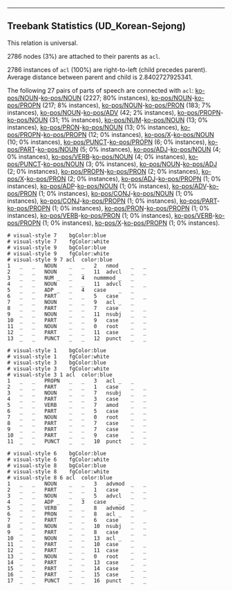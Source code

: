 

--------------------------------------------------------------------------------

## Treebank Statistics (UD_Korean-Sejong)

This relation is universal.

2786 nodes (3%) are attached to their parents as `acl`.

2786 instances of `acl` (100%) are right-to-left (child precedes parent).
Average distance between parent and child is 2.8402727925341.

The following 27 pairs of parts of speech are connected with `acl`: [ko-pos/NOUN]()-[ko-pos/NOUN]() (2227; 80% instances), [ko-pos/NOUN]()-[ko-pos/PROPN]() (217; 8% instances), [ko-pos/NOUN]()-[ko-pos/PRON]() (183; 7% instances), [ko-pos/NOUN]()-[ko-pos/ADV]() (42; 2% instances), [ko-pos/PROPN]()-[ko-pos/NOUN]() (31; 1% instances), [ko-pos/NUM]()-[ko-pos/NOUN]() (13; 0% instances), [ko-pos/PRON]()-[ko-pos/NOUN]() (13; 0% instances), [ko-pos/PROPN]()-[ko-pos/PROPN]() (12; 0% instances), [ko-pos/X]()-[ko-pos/NOUN]() (10; 0% instances), [ko-pos/PUNCT]()-[ko-pos/PROPN]() (6; 0% instances), [ko-pos/PART]()-[ko-pos/NOUN]() (5; 0% instances), [ko-pos/ADJ]()-[ko-pos/NOUN]() (4; 0% instances), [ko-pos/VERB]()-[ko-pos/NOUN]() (4; 0% instances), [ko-pos/PUNCT]()-[ko-pos/NOUN]() (3; 0% instances), [ko-pos/NOUN]()-[ko-pos/ADJ]() (2; 0% instances), [ko-pos/PROPN]()-[ko-pos/PRON]() (2; 0% instances), [ko-pos/X]()-[ko-pos/PRON]() (2; 0% instances), [ko-pos/ADJ]()-[ko-pos/PROPN]() (1; 0% instances), [ko-pos/ADP]()-[ko-pos/NOUN]() (1; 0% instances), [ko-pos/ADV]()-[ko-pos/PRON]() (1; 0% instances), [ko-pos/CONJ]()-[ko-pos/NOUN]() (1; 0% instances), [ko-pos/CONJ]()-[ko-pos/PROPN]() (1; 0% instances), [ko-pos/PART]()-[ko-pos/PROPN]() (1; 0% instances), [ko-pos/PRON]()-[ko-pos/PROPN]() (1; 0% instances), [ko-pos/VERB]()-[ko-pos/PRON]() (1; 0% instances), [ko-pos/VERB]()-[ko-pos/PROPN]() (1; 0% instances), [ko-pos/X]()-[ko-pos/PROPN]() (1; 0% instances).


~~~ conllu
# visual-style 7	bgColor:blue
# visual-style 7	fgColor:white
# visual-style 9	bgColor:blue
# visual-style 9	fgColor:white
# visual-style 9 7 acl	color:blue
1	_	_	NOUN	_	_	2	nmod	_	_
2	_	_	NOUN	_	_	11	advcl	_	_
3	_	_	NUM	_	_	4	nummmod	_	_
4	_	_	NOUN	_	_	11	advcl	_	_
5	_	_	ADP	_	_	4	case	_	_
6	_	_	PART	_	_	5	case	_	_
7	_	_	NOUN	_	_	9	acl	_	_
8	_	_	PART	_	_	7	case	_	_
9	_	_	NOUN	_	_	11	nsubj	_	_
10	_	_	PART	_	_	9	case	_	_
11	_	_	NOUN	_	_	0	root	_	_
12	_	_	PART	_	_	11	case	_	_
13	_	_	PUNCT	_	_	12	punct	_	_

~~~


~~~ conllu
# visual-style 1	bgColor:blue
# visual-style 1	fgColor:white
# visual-style 3	bgColor:blue
# visual-style 3	fgColor:white
# visual-style 3 1 acl	color:blue
1	_	_	PROPN	_	_	3	acl	_	_
2	_	_	PART	_	_	1	case	_	_
3	_	_	NOUN	_	_	7	nsubj	_	_
4	_	_	PART	_	_	3	case	_	_
5	_	_	VERB	_	_	7	amod	_	_
6	_	_	PART	_	_	5	case	_	_
7	_	_	NOUN	_	_	0	root	_	_
8	_	_	PART	_	_	7	case	_	_
9	_	_	PART	_	_	7	case	_	_
10	_	_	PART	_	_	9	case	_	_
11	_	_	PUNCT	_	_	10	punct	_	_

~~~


~~~ conllu
# visual-style 6	bgColor:blue
# visual-style 6	fgColor:white
# visual-style 8	bgColor:blue
# visual-style 8	fgColor:white
# visual-style 8 6 acl	color:blue
1	_	_	NOUN	_	_	3	advmod	_	_
2	_	_	PART	_	_	1	case	_	_
3	_	_	NOUN	_	_	5	advcl	_	_
4	_	_	ADP	_	_	3	case	_	_
5	_	_	VERB	_	_	8	advmod	_	_
6	_	_	PRON	_	_	8	acl	_	_
7	_	_	PART	_	_	6	case	_	_
8	_	_	NOUN	_	_	10	nsubj	_	_
9	_	_	PART	_	_	8	case	_	_
10	_	_	NOUN	_	_	13	acl	_	_
11	_	_	PART	_	_	10	case	_	_
12	_	_	PART	_	_	11	case	_	_
13	_	_	NOUN	_	_	0	root	_	_
14	_	_	PART	_	_	13	case	_	_
15	_	_	PART	_	_	14	case	_	_
16	_	_	PART	_	_	15	case	_	_
17	_	_	PUNCT	_	_	16	punct	_	_

~~~



